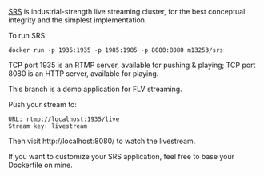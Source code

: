 [SRS](https://github.com/ossrs/srs) is industrial-strength live streaming cluster, for the best conceptual integrity and the simplest implementation.

To run SRS:
```
docker run -p 1935:1935 -p 1985:1985 -p 8080:8080 m13253/srs
```
TCP port 1935 is an RTMP server, available for pushing & playing;
TCP port 8080 is an HTTP server, available for playing.

This branch is a demo application for FLV streaming.

Push your stream to:
```
URL: rtmp://localhost:1935/live
Stream key: livestream
```
Then visit http://localhost:8080/ to watch the livestream.

If you want to customize your SRS application, feel free to base your Dockerfile on mine.
